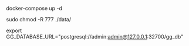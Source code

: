 
docker-compose up -d

sudo chmod -R  777 ./data/

export GG_DATABASE_URL="postgresql://admin:admin@127.0.0.1:32700/gg_db"